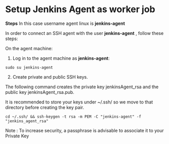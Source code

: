 # Setup Jenkins Agent as worker job

**Steps**
In this case username agent linux is **jenkins-agent**

In order to connect an SSH agent with the user **jenkins-agent** , follow these steps:

On the agent machine:
1.	Log in to the agent machine as **jenkins-agent**:
```
sudo su jenkins-agent
```

2.	Create private and public SSH keys. 

The following command creates the private key jenkinsAgent_rsa and the public key jenkinsAgent_rsa.pub. 

It is recommended to store your keys under ~/.ssh/ so we move to that directory before creating the key pair.
```
cd ~/.ssh/ && ssh-keygen -t rsa -m PEM -C "jenkins-agent" -f "jenkins_agent_rsa"
```

Note : To increase security, a passphrase is advisable to associate it to your Private Key


